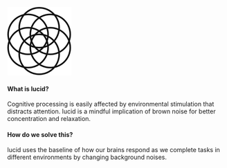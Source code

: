 ![enter image description here](https://raw.githubusercontent.com/rtrikha/lucid/b9a13c5fc0ec0004e6008881b177bd712707ac91/resources/logo/lucidMonogramBigColoured.svg)

#### What is lucid?
Cognitive processing is easily affected by environmental stimulation that distracts attention. lucid is a mindful implication of brown noise for better concentration and relaxation.

#### How do we solve this?
lucid uses the baseline of how our brains respond as we complete tasks in different environments by changing background noises.

